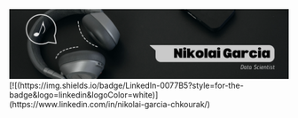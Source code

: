 <div id="header" align="center">
  <img decoding="async" src="https://github.com/NikolaiGarcia/NikolaiGarcia/blob/main/Banner.png" width="800"/>
</div>
[![(https://img.shields.io/badge/LinkedIn-0077B5?style=for-the-badge&logo=linkedin&logoColor=white)](https://www.linkedin.com/in/nikolai-garcia-chkourak/)
